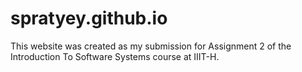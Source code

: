 # spratyey.github.io
This website was created as my submission for Assignment 2 of the Introduction To Software Systems course at IIIT-H.

